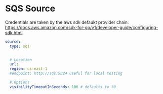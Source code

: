 
# SQS Source

Credentials are taken by the aws sdk defaukt provider chain:
https://docs.aws.amazon.com/sdk-for-go/v1/developer-guide/configuring-sdk.html 

```yaml
source:
  type: sqs
  

  # Location
  url: 
  region: us-east-1
  #endpoint: http://sqs:9324 useful for local testing

  # Options
  visibilityTimeoutInSeconds: 100 # defaults to 30
``` 